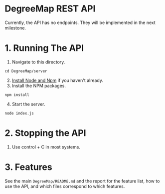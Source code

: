 # DegreeMap REST API

Currently, the API has no endpoints. They will be implemented in the next milestone.

# 1. Running The API
1. Navigate to this directory.
```
cd DegreeMap/server
```
2. [Install Node and Npm](https://nodejs.org/en/download) if you haven't already.
3. Install the NPM packages.
```
npm install
```
4. Start the server.
```
node index.js
```

# 2. Stopping the API
1. Use control + C in most systems.

# 3. Features

See the main `DegreeMap/README.md` and the report for the feature list, how to use the API, and which files correspond to which features.